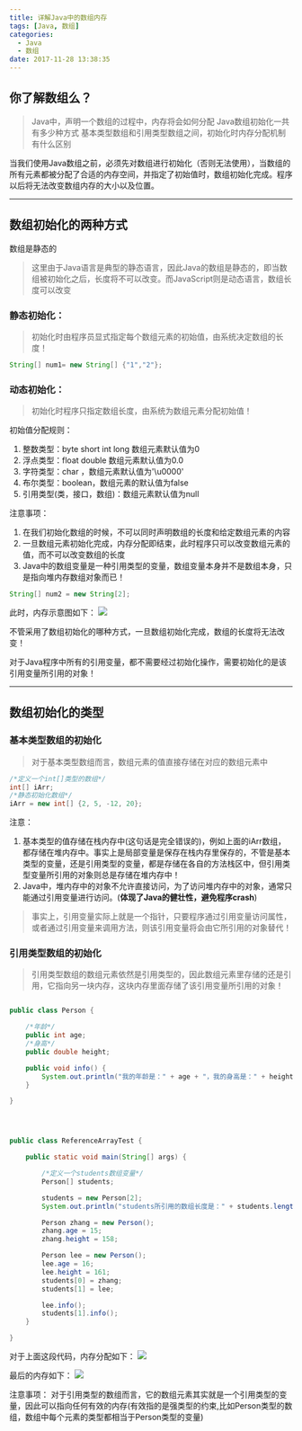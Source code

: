 ```yaml
---
title: 详解Java中的数组内存
tags: [Java, 数组]
categories:
  - Java
  - 数组
date: 2017-11-28 13:38:35
---
```


## 你了解数组么？

> Java中，声明一个数组的过程中，内存将会如何分配
> Java数组初始化一共有多少种方式
> 基本类型数组和引用类型数组之间，初始化时内存分配机制有什么区别

当我们使用Java数组之前，必须先对数组进行初始化（否则无法使用），当数组的所有元素都被分配了合适的内存空间，并指定了初始值时，数组初始化完成。程序以后将无法改变数组内存的大小以及位置。

------

## 数组初始化的两种方式
数组是静态的
> 这里由于Java语言是典型的静态语言，因此Java的数组是静态的，即当数组被初始化之后，长度将不可以改变。而JavaScript则是动态语言，数组长度可以改变

### 静态初始化：
> 初始化时由程序员显式指定每个数组元素的初始值，由系统决定数组的长度！

```Java
String[] num1= new String[] {"1","2"};
```

### 动态初始化：
> 初始化时程序只指定数组长度，由系统为数组元素分配初始值！

初始值分配规则：
  1. 整数类型：byte short int long 数组元素默认值为0
  2. 浮点类型：float double 数组元素默认值为0.0
  3. 字符类型：char ，数组元素默认值为'\u0000'
  4. 布尔类型：boolean，数组元素的默认值为false
  5. 引用类型(类，接口，数组)：数组元素默认值为null


注意事项：
  1. 在我们初始化数组的时候，不可以同时声明数组的长度和给定数组元素的内容
  2. 一旦数组元素初始化完成，内存分配即结束，此时程序只可以改变数组元素的值，而不可以改变数组的长度
  3. Java中的数组变量是一种引用类型的变量，数组变量本身并不是数组本身，只是指向堆内存数组对象而已！


```Java
String[] num2 = new String[2];
```

此时，内存示意图如下：
![](http://on3w7gc9m.bkt.clouddn.com/QQ%E5%9B%BE%E7%89%8720171128140438.png)



不管采用了数组初始化的哪种方式，一旦数组初始化完成，数组的长度将无法改变！

对于Java程序中所有的引用变量，都不需要经过初始化操作，需要初始化的是该引用变量所引用的对象！

<!-- more -->

------

## 数组初始化的类型

### 基本类型数组的初始化
> 对于基本类型数组而言，数组元素的值直接存储在对应的数组元素中


```Java
/*定义一个int[]类型的数组*/
int[] iArr;
/*静态初始化数组*/
iArr = new int[] {2, 5, -12, 20};
```

注意：
1. 基本类型的值存储在栈内存中(这句话是完全错误的)，例如上面的iArr数组，都存储在堆内存中。事实上是局部变量是保存在栈内存里保存的，不管是基本类型的变量，还是引用类型的变量，都是存储在各自的方法栈区中，但引用类型变量所引用的对象则总是存储在堆内存中！
2. Java中，堆内存中的对象不允许直接访问，为了访问堆内存中的对象，通常只能通过引用变量进行访问。(<strong>体现了Java的健壮性，避免程序crash</strong>)
> 事实上，引用变量实际上就是一个指针，只要程序通过引用变量访问属性，或者通过引用变量来调用方法，则该引用变量将会由它所引用的对象替代！



### 引用类型数组的初始化
> 引用类型数组的数组元素依然是引用类型的，因此数组元素里存储的还是引用，它指向另一块内存，这块内存里面存储了该引用变量所引用的对象！

```Java

public class Person {

	/*年龄*/
	public int age;
	/*身高*/
	public double height;

	public void info() {
		System.out.println("我的年龄是：" + age + "，我的身高是：" + height);
	}

}




public class ReferenceArrayTest {

	public static void main(String[] args) {

		/*定义一个students数组变量*/
		Person[] students;

		students = new Person[2];
		System.out.println("students所引用的数组长度是：" + students.length);

		Person zhang = new Person();
		zhang.age = 15;
		zhang.height = 158;

		Person lee = new Person();
		lee.age = 16;
		lee.height = 161;
		students[0] = zhang;
		students[1] = lee;

		lee.info();
		students[1].info();
	}

}


```

对于上面这段代码，内存分配如下：
![](http://on3w7gc9m.bkt.clouddn.com/QQ%E5%9B%BE%E7%89%8720171128151129.png)

最后的内存如下：
![](http://on3w7gc9m.bkt.clouddn.com/QQ%E5%9B%BE%E7%89%8720171128152246.png)


注意事项：
  对于引用类型的数组而言，它的数组元素其实就是一个引用类型的变量，因此可以指向任何有效的内存(有效指的是强类型的约束,比如Person类型的数组，数组中每个元素的类型都相当于Person类型的变量)
